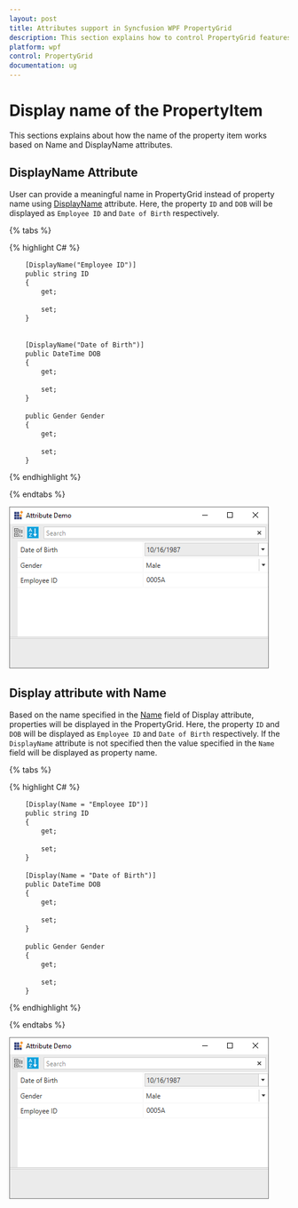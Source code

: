 ```yaml
---
layout: post
title: Attributes support in Syncfusion WPF PropertyGrid
description: This section explains how to control PropertyGrid features using different attributes supported by it.
platform: wpf
control: PropertyGrid 
documentation: ug
---
```


# Display name of the PropertyItem

This sections explains about how the name of the property item works based on Name and DisplayName attributes. 

## DisplayName Attribute

User can provide a meaningful name in PropertyGrid instead of property name using [DisplayName](https://docs.microsoft.com/en-us/dotnet/api/system.componentmodel.displaynameattribute?view=netframework-4.8) attribute. Here, the property `ID` and `DOB` will be displayed as `Employee ID` and `Date of Birth` respectively. 

{% tabs %}

{% highlight C# %}

        [DisplayName("Employee ID")]
        public string ID
        {
            get;

            set;
        }


        [DisplayName("Date of Birth")]
        public DateTime DOB
        {
            get;

            set;
        }
       
        public Gender Gender
        {
            get;

            set;
        }
        
{% endhighlight %} 

{% endtabs %} 

![Name specified in the DisplayName attribute is displayed as Name of the property](Attribute-Images\DisplayName-Attribute.png)

## Display attribute with Name

Based on the name specified in the [Name](https://docs.microsoft.com/en-us/dotnet/api/system.componentmodel.dataannotations.displayattribute.name?view=netframework-4.8) field of Display attribute, properties will be displayed in the PropertyGrid. Here, the property `ID` and `DOB` will be displayed as `Employee ID` and `Date of Birth` respectively. If the `DisplayName` attribute is not specified then the value specified in the `Name` field will be displayed as property name.

{% tabs %}

{% highlight C# %}

        [Display(Name = "Employee ID")]
        public string ID
        {
            get;

            set;
        }

        [Display(Name = "Date of Birth")]
        public DateTime DOB
        {
            get;

            set;
        }

        public Gender Gender
        {
            get;

            set;
        }

{% endhighlight %} 

{% endtabs %} 

![Name specified in the Display attribute is displayed as Name of the property](Attribute-Images\DisplayName-Attribute.png)